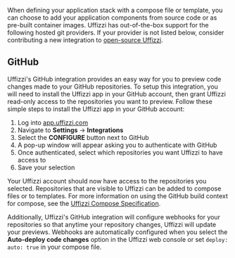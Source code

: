 When defining your application stack with a compose file or template, you can choose to add your application components from source code or as pre-built container images. Uffizzi has out-of-the-box support for the following hosted git providers. If your provider is not listed below, consider contributing a new integration to [open-source Uffizzi](github.com/UffizziCloud).

## GitHub
Uffizzi's GitHub integration provides an easy way for you to preview code changes made to your GitHub repositories. To setup this integration, you will need to install the Uffizzi app in your GitHub account, then grant Uffizzi read-only access to the repositories you want to preview. Follow these simple steps to install the Uffizzi app in your GitHub account:  

1. Log into [app.uffizzi.com](https://app.uffizzi.com)  
2. Navigate to **Settings** -> **Integrations**  
3. Select the **CONFIGURE** button next to GitHub  
4. A pop-up window will appear asking you to authenticate with GitHub  
5. Once authenticated, select which repositories you want Uffizzi to have access to  
6. Save your selection  

Your Uffizzi account should now have access to the repositories you selected. Repositories that are visible to Uffizzi can be added to compose files or to templates. For more information on using the GitHub build context for compose, see the [Uffizzi Compose Specification](../references/compose-spec.md).

Additionally, Uffizzi's GitHub integration will configure webhooks for your repositories so that anytime your repository changes, Uffizzi will update your previews. Webhooks are automatically configured when you select the **Auto-deploy code changes** option in the Uffizzi web console or set `deploy: auto: true` in your compose file. 